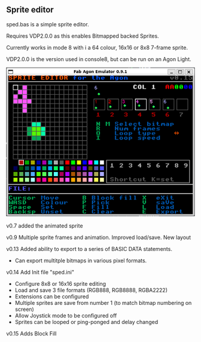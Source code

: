 ## Sprite editor
sped.bas is a simple sprite editor.

Requires VDP2.0.0 as this enables Bitmapped backed Sprites.

Currently works in mode 8 with i a 64 colour, 16x16 or 8x8 7-frame sprite.

VDP2.0.0 is the version used in console8, but can be run on an Agon Light.

![sped screenshot](SpriteEditor_v0.15.png "Sprite Editor screenshot v0.15")

v0.7 added the animated sprite

v0.9 Multiple sprite frames and animation. Improved load/save. New layout

v0.13 Added ability to export to a series of BASIC DATA statements.

 - Can export multitple bitmaps in various pixel formats.

v0.14 Add Init file "sped.ini"

- Configure 8x8 or 16x16 sprite editing
- Load and save 3 file formats (RGB888, RGB8888, RGBA2222)
- Extensions can be configured
- Multiple sprites are save from number 1 (to match bitmap numbering on screen)
- Allow Joystick mode to be configured off
- Sprites can be looped or ping-ponged and delay changed

v0.15 Adds Block Fill
